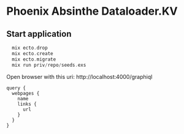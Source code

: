 # Phoenix Absinthe Dataloader.KV

## Start application
```elixir
  mix ecto.drop
  mix ecto.create
  mix ecto.migrate
  mix run priv/repo/seeds.exs
```

Open browser with this uri: http://localhost:4000/graphiql
```
query {
  webpages {
    name
    links {
      url
    }
  }
}
```
